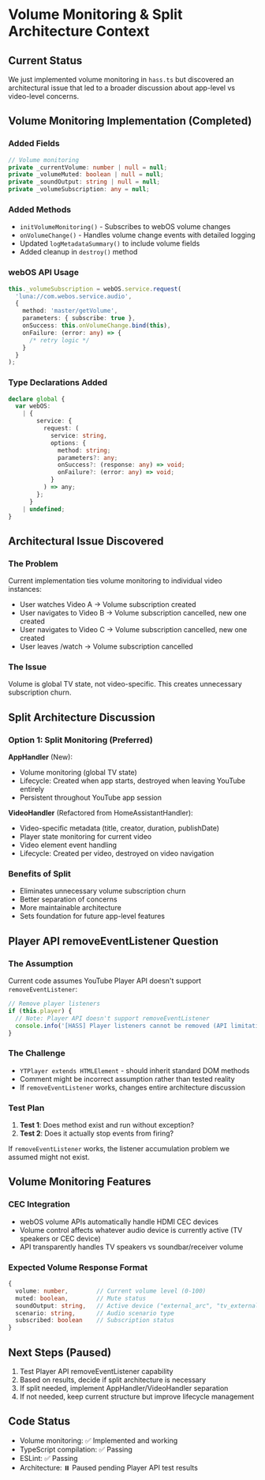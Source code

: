 # Volume Monitoring & Split Architecture Context

## Current Status

We just implemented volume monitoring in `hass.ts` but discovered an architectural issue that led to a broader discussion about app-level vs video-level concerns.

## Volume Monitoring Implementation (Completed)

### Added Fields

```typescript
// Volume monitoring
private _currentVolume: number | null = null;
private _volumeMuted: boolean | null = null;
private _soundOutput: string | null = null;
private _volumeSubscription: any = null;
```

### Added Methods

- `initVolumeMonitoring()` - Subscribes to webOS volume changes
- `onVolumeChange()` - Handles volume change events with detailed logging
- Updated `logMetadataSummary()` to include volume fields
- Added cleanup in `destroy()` method

### webOS API Usage

```typescript
this._volumeSubscription = webOS.service.request(
  'luna://com.webos.service.audio',
  {
    method: 'master/getVolume',
    parameters: { subscribe: true },
    onSuccess: this.onVolumeChange.bind(this),
    onFailure: (error: any) => {
      /* retry logic */
    }
  }
);
```

### Type Declarations Added

```typescript
declare global {
  var webOS:
    | {
        service: {
          request: (
            service: string,
            options: {
              method: string;
              parameters?: any;
              onSuccess?: (response: any) => void;
              onFailure?: (error: any) => void;
            }
          ) => any;
        };
      }
    | undefined;
}
```

## Architectural Issue Discovered

### The Problem

Current implementation ties volume monitoring to individual video instances:

- User watches Video A → Volume subscription created
- User navigates to Video B → Volume subscription cancelled, new one created
- User navigates to Video C → Volume subscription cancelled, new one created
- User leaves /watch → Volume subscription cancelled

### The Issue

Volume is global TV state, not video-specific. This creates unnecessary subscription churn.

## Split Architecture Discussion

### Option 1: Split Monitoring (Preferred)

**AppHandler** (New):

- Volume monitoring (global TV state)
- Lifecycle: Created when app starts, destroyed when leaving YouTube entirely
- Persistent throughout YouTube app session

**VideoHandler** (Refactored from HomeAssistantHandler):

- Video-specific metadata (title, creator, duration, publishDate)
- Player state monitoring for current video
- Video element event handling
- Lifecycle: Created per video, destroyed on video navigation

### Benefits of Split

- Eliminates unnecessary volume subscription churn
- Better separation of concerns
- More maintainable architecture
- Sets foundation for future app-level features

## Player API removeEventListener Question

### The Assumption

Current code assumes YouTube Player API doesn't support `removeEventListener`:

```typescript
// Remove player listeners
if (this.player) {
  // Note: Player API doesn't support removeEventListener
  console.info('[HASS] Player listeners cannot be removed (API limitation)');
}
```

### The Challenge

- `YTPlayer extends HTMLElement` - should inherit standard DOM methods
- Comment might be incorrect assumption rather than tested reality
- If `removeEventListener` works, changes entire architecture discussion

### Test Plan

1. **Test 1**: Does method exist and run without exception?
2. **Test 2**: Does it actually stop events from firing?

If `removeEventListener` works, the listener accumulation problem we assumed might not exist.

## Volume Monitoring Features

### CEC Integration

- webOS volume APIs automatically handle HDMI CEC devices
- Volume control affects whatever audio device is currently active (TV speakers or CEC device)
- API transparently handles TV speakers vs soundbar/receiver volume

### Expected Volume Response Format

```typescript
{
  volume: number,        // Current volume level (0-100)
  muted: boolean,        // Mute status
  soundOutput: string,   // Active device ("external_arc", "tv_external_speaker", etc.)
  scenario: string,      // Audio scenario type
  subscribed: boolean    // Subscription status
}
```

## Next Steps (Paused)

1. Test Player API removeEventListener capability
2. Based on results, decide if split architecture is necessary
3. If split needed, implement AppHandler/VideoHandler separation
4. If not needed, keep current structure but improve lifecycle management

## Code Status

- Volume monitoring: ✅ Implemented and working
- TypeScript compilation: ✅ Passing
- ESLint: ✅ Passing
- Architecture: ⏸️ Paused pending Player API test results
